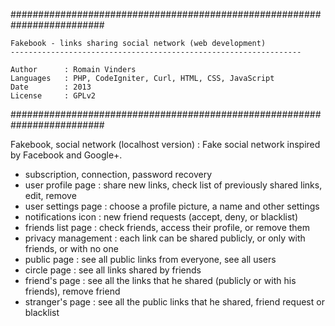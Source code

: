 #########################################################################

    Fakebook - links sharing social network (web development)
    -----------------------------------------------------------------
    
    Author      : Romain Vinders
    Languages   : PHP, CodeIgniter, Curl, HTML, CSS, JavaScript
    Date        : 2013
    License     : GPLv2

#########################################################################

Fakebook, social network (localhost version) :
Fake social network inspired by Facebook and Google+.

- subscription, connection, password recovery
- user profile page : share new links, check list of previously shared links, edit, remove
- user settings page : choose a profile picture, a name and other settings
- notifications icon : new friend requests (accept, deny, or blacklist)
- friends list page : check friends, access their profile, or remove them
- privacy management : each link can be shared publicly, or only with friends, or with no one
- public page : see all public links from everyone, see all users
- circle page : see all links shared by friends
- friend's page : see all the links that he shared (publicly or with his friends), remove friend
- stranger's page : see all the public links that he shared, friend request or blacklist
